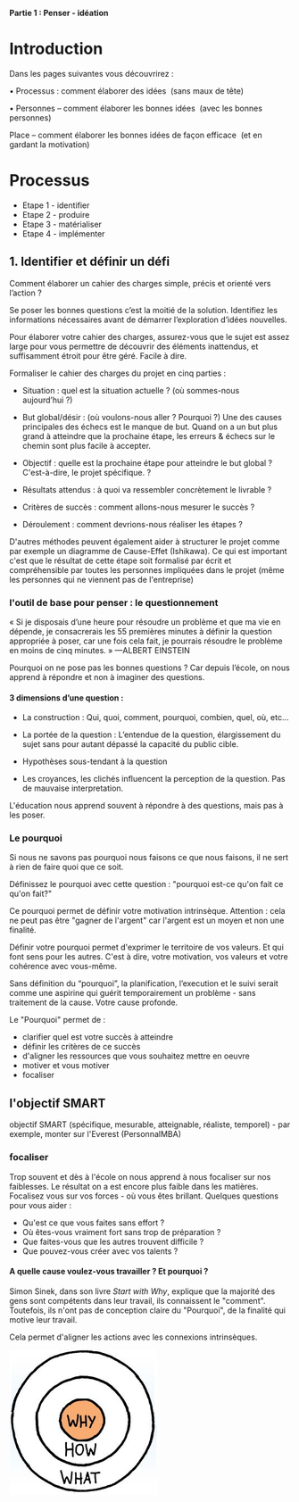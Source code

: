 **Partie 1 : Penser - idéation**

# Introduction 

Dans les pages suivantes vous découvrirez :

•	Processus : comment élaborer des idées  (sans maux de tête)

•	Personnes – comment élaborer les bonnes idées  (avec les bonnes personnes)

Place – comment élaborer les bonnes idées de façon efficace  (et en gardant la motivation) 


# Processus


- Etape 1 - identifier 
- Etape 2 - produire
- Etape 3 - matérialiser
- Etape 4 - implémenter

## 1. Identifier et définir un défi

Comment élaborer un cahier des charges simple, précis et orienté vers l’action ?

Se poser les bonnes questions c’est la moitié de la solution. 
Identifiez les informations nécessaires avant de démarrer l’exploration d’idées nouvelles. 

Pour élaborer votre cahier des charges, assurez-vous que le sujet est assez large pour vous permettre de découvrir des éléments inattendus, et suffisamment étroit pour être géré. Facile à dire.

Formaliser le cahier des charges du projet en cinq parties :

- Situation : quel est la situation actuelle ? (où sommes-nous aujourd’hui ?)
- But global/désir : (où voulons-nous aller ? Pourquoi ?)
Une des causes principales des échecs est le manque de but. 
Quand on a un but plus grand à atteindre que la prochaine étape, les erreurs & échecs sur le chemin sont plus facile à accepter. 

- Objectif : quelle est la prochaine étape pour atteindre le but global ? C'est-à-dire, le projet spécifique. 
? 
- Résultats attendus : à quoi va ressembler concrètement le livrable ?
- Critères de succès : comment allons-nous mesurer le succès ?
- Déroulement : comment devrions-nous réaliser les étapes ?

D'autres méthodes peuvent également aider à structurer le projet comme par exemple un diagramme de Cause-Effet (Ishikawa). Ce qui est important c'est que le résultat de cette étape soit formalisé par écrit et compréhensible par toutes les personnes impliquées dans le projet (même les personnes qui ne viennent pas de l'entreprise)

### l'outil de base pour penser : le questionnement 

« Si je disposais d’une heure pour résoudre un problème et que ma vie en dépende, je consacrerais les 55 premières minutes à définir la question appropriée à poser, car une fois cela fait, je pourrais résoudre le problème en moins de cinq minutes. »
—ALBERT  EINSTEIN

Pourquoi on ne pose pas les bonnes questions ? Car depuis l’école, on nous apprend à répondre et non à imaginer des questions. 

#### 3 dimensions d’une question : 

- La construction : Qui, quoi, comment, pourquoi, combien, quel, où, etc…

- La portée de la question : L’entendue de la question, élargissement du sujet sans pour autant dépassé la capacité du public cible. 


-  Hypothèses sous-tendant à la question

- 	Les croyances, les clichés influencent la perception de la question. Pas de mauvaise interpretation. 

L'éducation nous apprend souvent à répondre à des questions, mais pas à les poser.

### Le pourquoi

Si nous ne savons pas pourquoi nous faisons ce que nous faisons, il ne sert à rien de faire quoi que ce soit. 

Définissez le pourquoi avec cette question : "pourquoi est-ce qu'on fait ce qu'on fait?"

Ce pourquoi permet de définir votre motivation intrinsèque. Attention : cela ne peut pas être "gagner de l'argent" car l'argent est un moyen et non une finalité. 

Définir votre pourquoi permet d'exprimer le territoire de vos valeurs. Et qui font sens pour les autres. C'est à dire, votre motivation, vos valeurs et votre cohérence avec vous-même.  

Sans définition du “pourquoi”, la planification, l’execution et le suivi serait comme une aspirine qui guérit temporairement un problème - sans traitement de la cause. Votre cause profonde.

Le "Pourquoi" permet de : 

- clarifier quel est votre succès à atteindre
- définir les critères de ce succès
- d'aligner les ressources que vous souhaitez mettre en oeuvre
- motiver et vous motiver
- focaliser 

## l'objectif SMART

objectif SMART (spécifique, mesurable, atteignable, réaliste, temporel) - par exemple, monter sur l'Everest (PersonnalMBA)


### focaliser

Trop souvent et dès à l'école on nous apprend à nous focaliser sur nos faiblesses. Le résultat on a est encore plus faible dans les matières. Focalisez vous sur vos forces - où vous êtes brillant. Quelques questions pour vous aider : 

- Qu'est ce que vous faites sans effort ?
- Où êtes-vous vraiment fort sans trop de préparation ?
- Que faites-vous que les autres trouvent difficile ? 
- Que pouvez-vous créer avec vos talents ? 


#### A quelle cause voulez-vous travailler ? Et pourquoi ?

Simon Sinek, dans son livre *Start with Why*, explique que la majorité des gens sont compétents dans leur travail, ils connaissent le "comment". Toutefois, ils n'ont pas de conception claire du "Pourquoi", de la finalité qui motive leur travail.

Cela permet d'aligner les actions avec les connexions intrinsèques.

![Golden Circle](img/golden-circle-why.jpg)
